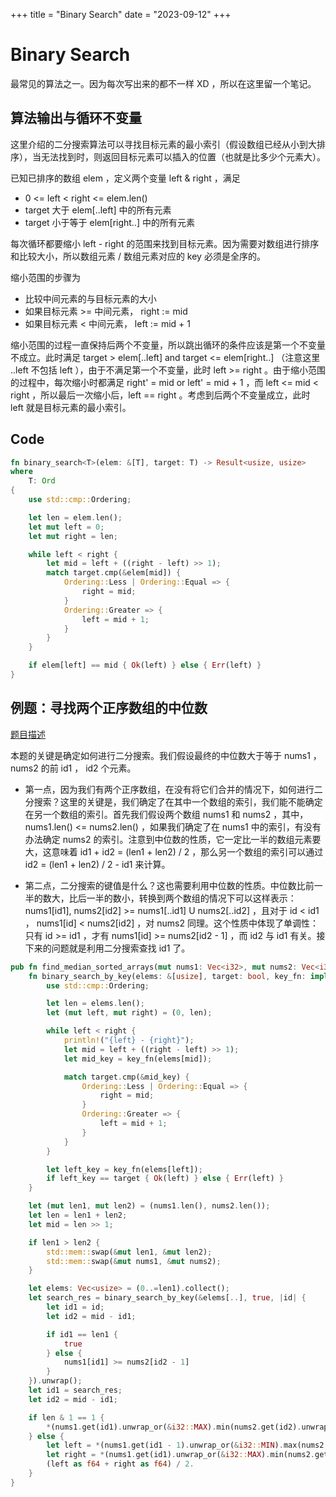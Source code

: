 +++
title = "Binary Search"
date = "2023-09-12"
+++

# Binary Search

最常见的算法之一。因为每次写出来的都不一样 XD ，所以在这里留一个笔记。

## 算法输出与循环不变量

这里介绍的二分搜索算法可以寻找目标元素的最小索引（假设数组已经从小到大排序），当无法找到时，则返回目标元素可以插入的位置（也就是比多少个元素大）。

已知已排序的数组 elem ，定义两个变量 left & right ，满足

- 0 <= left < right <= elem.len()
- target 大于 elem[..left] 中的所有元素
- target 小于等于 elem[right..] 中的所有元素

每次循环都要缩小 left - right 的范围来找到目标元素。因为需要对数组进行排序和比较大小，所以数组元素 / 数组元素对应的 key 必须是全序的。

缩小范围的步骤为

- 比较中间元素的与目标元素的大小
- 如果目标元素 >= 中间元素， right := mid
- 如果目标元素 < 中间元素， left := mid + 1

缩小范围的过程一直保持后两个不变量，所以跳出循环的条件应该是第一个不变量不成立。此时满足 target > elem[..left] and target <= elem[right..] （注意这里 ..left 不包括 left ），由于不满足第一个不变量，此时 left >= right 。由于缩小范围的过程中，每次缩小时都满足 right' = mid or left' = mid + 1 ，而 left <= mid < right ，所以最后一次缩小后，left == right 。考虑到后两个不变量成立，此时 left 就是目标元素的最小索引。

## Code

```rust
fn binary_search<T>(elem: &[T], target: T) -> Result<usize, usize>
where
    T: Ord
{
    use std::cmp::Ordering;

    let len = elem.len();
    let mut left = 0;
    let mut right = len;

    while left < right {
        let mid = left + ((right - left) >> 1);
        match target.cmp(&elem[mid]) {
            Ordering::Less | Ordering::Equal => {
                right = mid;
            }
            Ordering::Greater => {
                left = mid + 1;
            }
        }
    }

    if elem[left] == mid { Ok(left) } else { Err(left) }
}
```

## 例题：寻找两个正序数组的中位数

[题目描述](https://leetcode.cn/problems/median-of-two-sorted-arrays/)

本题的关键是确定如何进行二分搜索。我们假设最终的中位数大于等于 nums1 ， nums2 的前 id1 ， id2 个元素。

- 第一点，因为我们有两个正序数组，在没有将它们合并的情况下，如何进行二分搜索？这里的关键是，我们确定了在其中一个数组的索引，我们能不能确定在另一个数组的索引。首先我们假设两个数组 nums1 和 nums2 ，其中，nums1.len() <= nums2.len() ，如果我们确定了在 nums1 中的索引，有没有办法确定 nums2 的索引。注意到中位数的性质，它一定比一半的数组元素要大，这意味着 id1 + id2 = (len1 + len2) / 2 ，那么另一个数组的索引可以通过 id2 = (len1 + len2) / 2 - id1 来计算。

- 第二点，二分搜索的键值是什么？这也需要利用中位数的性质。中位数比前一半的数大，比后一半的数小，转换到两个数组的情况下可以这样表示：nums1[id1], nums2[id2] >= nums1[..id1] U nums2[..id2] ，且对于 id < id1 ， nums1[id] < nums2[id2] ，对 nums2 同理。这个性质中体现了单调性：只有 id >= id1 ，才有 nums1[id] >= nums2[id2 - 1] ，而 id2 与 id1 有关。接下来的问题就是利用二分搜索查找 id1 了。

```rust
pub fn find_median_sorted_arrays(mut nums1: Vec<i32>, mut nums2: Vec<i32>) -> f64 {
    fn binary_search_by_key(elems: &[usize], target: bool, key_fn: impl Fn(usize) -> bool) -> Result<usize, usize> {
        use std::cmp::Ordering;

        let len = elems.len();
        let (mut left, mut right) = (0, len);

        while left < right {
            println!("{left} - {right}");
            let mid = left + ((right - left) >> 1);
            let mid_key = key_fn(elems[mid]);

            match target.cmp(&mid_key) {
                Ordering::Less | Ordering::Equal => {
                    right = mid;
                }
                Ordering::Greater => {
                    left = mid + 1;
                }
            }
        }

        let left_key = key_fn(elems[left]);
        if left_key == target { Ok(left) } else { Err(left) }
    }

    let (mut len1, mut len2) = (nums1.len(), nums2.len());
    let len = len1 + len2;
    let mid = len >> 1;

    if len1 > len2 {
        std::mem::swap(&mut len1, &mut len2);
        std::mem::swap(&mut nums1, &mut nums2);
    }

    let elems: Vec<usize> = (0..=len1).collect();
    let search_res = binary_search_by_key(&elems[..], true, |id| {
        let id1 = id;
        let id2 = mid - id1;

        if id1 == len1 {
            true
        } else {
            nums1[id1] >= nums2[id2 - 1]
        }
    }).unwrap();
    let id1 = search_res;
    let id2 = mid - id1;

    if len & 1 == 1 {
        *(nums1.get(id1).unwrap_or(&i32::MAX).min(nums2.get(id2).unwrap_or(&i32::MAX))) as f64
    } else {
        let left = *(nums1.get(id1 - 1).unwrap_or(&i32::MIN).max(nums2.get(id2 - 1).unwrap_or(&i32::MIN)));
        let right = *(nums1.get(id1).unwrap_or(&i32::MAX).min(nums2.get(id2).unwrap_or(&i32::MAX)));
        (left as f64 + right as f64) / 2.
    }
}
```

